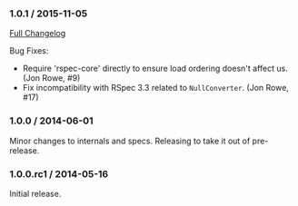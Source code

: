 ### 1.0.1 / 2015-11-05
[Full Changelog](http://github.com/rspec/rspec-legacy_formatters/compare/v1.0.0...v1.0.1)

Bug Fixes:

* Require 'rspec-core' directly to ensure load ordering doesn't
  affect us. (Jon Rowe, #9)
* Fix incompatibility with RSpec 3.3 related to `NullConverter`.
  (Jon Rowe, #17)

### 1.0.0 / 2014-06-01

Minor changes to internals and specs. Releasing to take it out of pre-release.

### 1.0.0.rc1 / 2014-05-16

Initial release.
